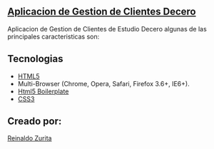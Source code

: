 ## [Aplicacion de Gestion de Clientes Decero](http://clientes.estudiodecero.cl)

Aplicacion de Gestion de Clientes de Estudio Decero
algunas de las principales caracteristicas son:

## Tecnologias

* [HTML5](http://es.wikipedia.org/wiki/HTML5)
* Multi-Browser (Chrome, Opera, Safari, Firefox 3.6+, IE6+).
* [Html5 Boilerplate](http://html5boilerplate.com)
* [CSS3](http://es.wikipedia.org/wiki/Hojas_de_estilo_en_cascada#CSS3)

## Creado por:

[Reinaldo Zurita](mailto:reinaldo.c.zurita@gmail.com)
